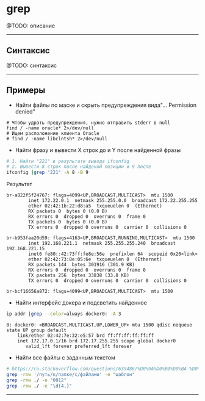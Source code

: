 # grep

@TODO: описание

<hr>

## Синтаксис

@TODO: синтаксис

<hr>

## Примеры

* Найти файлы по маске и скрыть предупреждения вида"... Permission denied"
````shell
# Чтобы удрать предупреждения, нужно отправить stderr в null
find / -name oracle* 2>/dev/null
# Ищем расположение клиента Oracle
# find / -name libclntsh* 2>/dev/null
````

* Найти фразу и вывести X строк до и Y после найденной фразы
````bash
# 1. Найти "221" в результате вывода ifconfig
# 2. Вывести 8 строк после найденой позиции и 9 после
ifconfig |grep "221" -A 8 -B 9
````
Результат
````text
br-a822f5f24767: flags=4099<UP,BROADCAST,MULTICAST>  mtu 1500
        inet 172.22.0.1  netmask 255.255.0.0  broadcast 172.22.255.255
        ether 02:42:1b:22:d8:a5  txqueuelen 0  (Ethernet)
        RX packets 0  bytes 0 (0.0 B)
        RX errors 0  dropped 0  overruns 0  frame 0
        TX packets 0  bytes 0 (0.0 B)
        TX errors 0  dropped 0 overruns 0  carrier 0  collisions 0

br-b953faa20d59: flags=4163<UP,BROADCAST,RUNNING,MULTICAST>  mtu 1500
        inet 192.168.221.1  netmask 255.255.255.240  broadcast 192.168.221.15
        inet6 fe80::42:73ff:fe8e:56e  prefixlen 64  scopeid 0x20<link>
        ether 02:42:73:8e:05:6e  txqueuelen 0  (Ethernet)
        RX packets 144  bytes 301916 (301.9 KB)
        RX errors 0  dropped 0  overruns 0  frame 0
        TX packets 256  bytes 33838 (33.8 KB)
        TX errors 0  dropped 0 overruns 0  carrier 0  collisions 0

br-bcf16656a872: flags=4099<UP,BROADCAST,MULTICAST>  mtu 1500
````

* Найти интерфейс докера и подсветить найденное

````bash
ip addr |grep --color=always docker0: -A 3
````
````text
8: docker0: <BROADCAST,MULTICAST,UP,LOWER_UP> mtu 1500 qdisc noqueue state UP group default 
    link/ether 02:42:7e:32:e5:57 brd ff:ff:ff:ff:ff:ff
    inet 172.17.0.1/16 brd 172.17.255.255 scope global docker0
       valid_lft forever preferred_lft forever
````

* Найти все файлы с заданным текстом

````bash
# https://ru.stackoverflow.com/questions/639486/%D0%9A%D0%B0%D0%BA-%D0%BD%D0%B0%D0%B9%D1%82%D0%B8-%D0%B2%D1%81%D0%B5-%D1%84%D0%B0%D0%B9%D0%BB%D1%8B-%D1%81%D0%BE%D0%B4%D0%B5%D1%80%D0%B6%D0%B0%D1%89%D0%B8%D0%B5-%D0%B8%D1%81%D0%BA%D0%BE%D0%BC%D1%8B%D0%B9-%D1%82%D0%B5%D0%BA%D1%81%D1%82-%D0%BD%D0%B0-linux
grep -rnw '/путь/к/папке/с/файлами' -e "шаблон"
grep -rnw ./ -e "0012"
grep -rnw ./ -e "\d{4,}"
````

<hr>